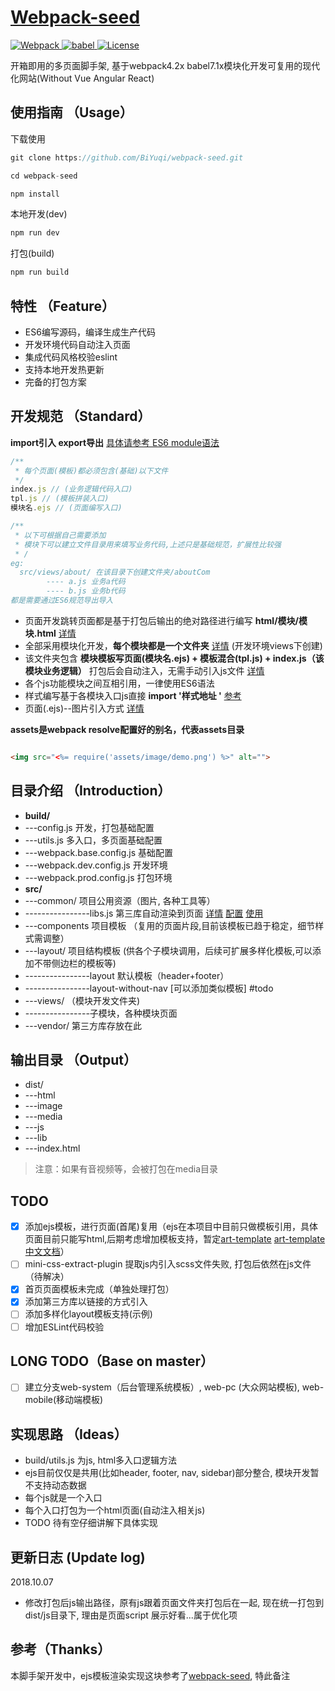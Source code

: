 
# [Webpack-seed](https://github.com/BiYuqi/webpack-seed)

<p align="left">
	<a href="https://webpack.js.org/">
		<img src="https://img.shields.io/badge/webpack-4.20.2-brightgreen.svg" alt="Webpack">
	</a>
	<a href="https://babeljs.io/">
		<img src="https://img.shields.io/badge/babel-7.1.2-brightgreen.svg" alt="babel">
	</a>
  <a href="https://github.com/BiYuqi/webpack-seed/blob/master/LICENSE">
    <img src="https://img.shields.io/badge/license-MIT-blue.svg" alt="License">
  </a>
</p>

开箱即用的多页面脚手架, 基于webpack4.2x babel7.1x模块化开发可复用的现代化网站(Without Vue Angular React)

## 使用指南 （Usage）

下载使用
```js
git clone https://github.com/BiYuqi/webpack-seed.git

cd webpack-seed

npm install
```

本地开发(dev)
```js
npm run dev
```

打包(build)
```js
npm run build
```

## 特性 （Feature）
- ES6编写源码，编译生成生产代码
- 开发环境代码自动注入页面
- 集成代码风格校验eslint
- 支持本地开发热更新
- 完备的打包方案

## 开发规范 （Standard）
**import引入 export导出** [具体请参考 ES6 module语法](http://es6.ruanyifeng.com/#docs/module)
```js
/**
 * 每个页面(模板)都必须包含(基础)以下文件
 */
index.js // (业务逻辑代码入口)
tpl.js // (模板拼装入口)
模块名.ejs // (页面编写入口)

/**
 * 以下可根据自己需要添加
 * 模块下可以建立文件目录用来填写业务代码,上述只是基础规范，扩展性比较强
 * /
eg:
  src/views/about/ 在该目录下创建文件夹/aboutCom
        ---- a.js 业务a代码
        ---- b.js 业务b代码
都是需要通过ES6规范导出导入
```
* 页面开发跳转页面都是基于打包后输出的绝对路径进行编写 **html/模块/模块.html** [详情](https://github.com/BiYuqi/webpack-seed/blob/master/src/views/index/index.ejs)
* 全部采用模块化开发，**每个模块都是一个文件夹** [详情](https://github.com/BiYuqi/webpack-seed/tree/master/src/views) (开发环境views下创建)
* 该文件夹包含 **模块模板写页面(模块名.ejs) + 模板混合(tpl.js) + index.js（该模块业务逻辑）** 打包后会自动注入，无需手动引入js文件 [详情](https://github.com/BiYuqi/webpack-seed/tree/master/src/views/about)
* 各个js功能模块之间互相引用，一律使用ES6语法
* 样式编写基于各模块入口js直接 **import '样式地址 '** [参考](https://github.com/BiYuqi/webpack-seed/blob/master/src/views/about/index.js#L2) 
* 页面(.ejs)--图片引入方式 [详情](https://github.com/BiYuqi/webpack-seed/blob/master/build/webpack.base.config.js#L74)

**assets是webpack resolve配置好的别名，代表assets目录**
```html

<img src="<%= require('assets/image/demo.png') %>" alt="">

```

## 目录介绍 （Introduction）

* **build/**
* ---config.js 开发，打包基础配置
* ---utils.js 多入口，多页面基础配置
* ---webpack.base.config.js 基础配置
* ---webpack.dev.config.js 开发环境
* ---webpack.prod.config.js 打包环境
* **src/**
* ---common/ 项目公用资源（图片, 各种工具等）
* ----------------libs.js 第三库自动渲染到页面 [详情](https://github.com/BiYuqi/webpack-seed/blob/master/src/components/footer/footer.ejs) [配置](https://github.com/BiYuqi/webpack-seed/blob/master/src/common/libs/libs.js) [使用](https://github.com/BiYuqi/webpack-seed/blob/master/src/layout/layout/layout.js#L5)
* ---components 项目模板 （复用的页面片段,目前该模板已趋于稳定，细节样式需调整）
* ---layout/ 项目结构模板 (供各个子模块调用，后续可扩展多样化模板,可以添加不带侧边栏的模板等)
* ----------------layout 默认模板（header+footer）
* ----------------layout-without-nav [可以添加类似模板] #todo
* ---views/ （模块开发文件夹)
* ----------------子模块，各种模块页面
* ---vendor/ 第三方库存放在此


## 输出目录 （Output）

* dist/
* ---html
* ---image
* ---media
* ---js
* ---lib
* ---index.html

> 注意：如果有音视频等，会被打包在media目录


## TODO
- [x] 添加ejs模板，进行页面(首尾)复用（ejs在本项目中目前只做模板引用，具体页面目前只能写html,后期考虑增加模板支持，暂定[art-template](https://github.com/aui/art-template)  [art-template中文文档](https://aui.github.io/art-template/zh-cn/docs/)）
- [ ] mini-css-extract-plugin 提取js内引入scss文件失败, 打包后依然在js文件（待解决）
- [x] 首页页面模板未完成（单独处理打包）
- [x] 添加第三方库以链接的方式引入
- [ ] 添加多样化layout模板支持(示例)
- [ ] 增加ESLint代码校验

## LONG TODO（Base on master）
- [ ] 建立分支web-system（后台管理系统模板）, web-pc (大众网站模板), web-mobile(移动端模板)


## 实现思路 （Ideas）

* build/utils.js 为js, html多入口逻辑方法
* ejs目前仅仅是共用(比如header, footer, nav, sidebar)部分整合, 模块开发暂不支持动态数据
* 每个js就是一个入口
* 每个入口打包为一个html页面(自动注入相关js)
* TODO 待有空仔细讲解下具体实现

## 更新日志 (Update log)

2018.10.07
* 修改打包后js输出路径，原有js跟着页面文件夹打包后在一起, 现在统一打包到dist/js目录下, 理由是页面script 展示好看...属于优化项

## 参考（Thanks）

本脚手架开发中，ejs模板渲染实现这块参考了[webpack-seed](https://github.com/Array-Huang/webpack-seed), 特此备注